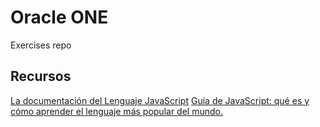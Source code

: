 # Oracle ONE
Exercises repo

## Recursos

[La documentación del Lenguaje JavaScript](https://app.aluracursos.com/course/logica-programacion-sumergete-programacion-javascript/task/85960#:~:text=La%20documentaci%C3%B3n%20del%20Lenguaje%20JavaScript)
[Guía de JavaScript: qué es y cómo aprender el lenguaje más popular del mundo.](https://www.aluracursos.com/blog/guia-de-javascript)

